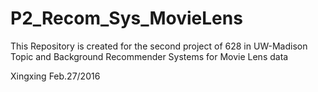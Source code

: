 # P2_Recom_Sys_MovieLens
This Repository is created for the second project of 628 in UW-Madison
Topic and Background
Recommender Systems for Movie Lens data

Xingxing Feb.27/2016

